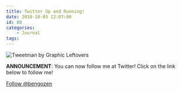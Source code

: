 ```yaml
---
title: Twitter Up and Running!
date: 2010-10-03 12:07:00
id: 88
categories:
	- Journal
tags:
---
```


![Tweetman by Graphic Leftovers](/images/2010/10/tweetman_gl.png)

**ANNOUNCEMENT**: You can now follow me at Twitter! Click on the link below to follow me!

[Follow @bengozen](https://twitter.com/bengozen)

<script type="mce-text/javascript">// <![CDATA[
!function(d,s,id){var js,fjs=d.getElementsByTagName(s)[0];if(!d.getElementById(id)){js=d.createElement(s);js.id=id;js.src="//platform.twitter.com/widgets.js";fjs.parentNode.insertBefore(js,fjs);}}(document,"script","twitter-wjs");
// ]]></script>
